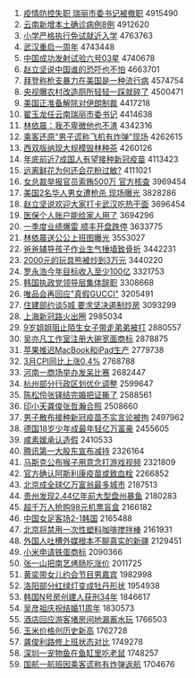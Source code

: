 1. [疫情防控失职 瑞丽市委书记被撤职](http://www.baidu.com/baidu?cl=3&tn=SE_baiduhomet8_jmjb7mjw&rsv_dl=fyb_top&fr=top1000&wd=%D2%DF%C7%E9%B7%C0%BF%D8%CA%A7%D6%B0%20%C8%F0%C0%F6%CA%D0%CE%AF%CA%E9%BC%C7%B1%BB%B3%B7%D6%B0) 4915490
1. [云南新增本土确诊病例8例](http://www.baidu.com/baidu?cl=3&tn=SE_baiduhomet8_jmjb7mjw&rsv_dl=fyb_top&fr=top1000&wd=%D4%C6%C4%CF%D0%C2%D4%F6%B1%BE%CD%C1%C8%B7%D5%EF%B2%A1%C0%FD8%C0%FD) 4912620
1. [小学严格执行免试就近入学](http://www.baidu.com/baidu?cl=3&tn=SE_baiduhomet8_jmjb7mjw&rsv_dl=fyb_top&fr=top1000&wd=%D0%A1%D1%A7%D1%CF%B8%F1%D6%B4%D0%D0%C3%E2%CA%D4%BE%CD%BD%FC%C8%EB%D1%A7) 4763763
1. [武汉重启一周年](http://www.baidu.com/baidu?cl=3&tn=SE_baiduhomet8_jmjb7mjw&rsv_dl=fyb_top&fr=top1000&wd=%CE%E4%BA%BA%D6%D8%C6%F4%D2%BB%D6%DC%C4%EA) 4743448
1. [中国成功发射试验六号03星](http://www.baidu.com/baidu?cl=3&tn=SE_baiduhomet8_jmjb7mjw&rsv_dl=fyb_top&fr=top1000&wd=%D6%D0%B9%FA%B3%C9%B9%A6%B7%A2%C9%E4%CA%D4%D1%E9%C1%F9%BA%C503%D0%C7) 4740678
1. [赵立坚说中国谁的恐吓也不怕](http://www.baidu.com/baidu?cl=3&tn=SE_baiduhomet8_jmjb7mjw&rsv_dl=fyb_top&fr=top1000&wd=%D5%D4%C1%A2%BC%E1%CB%B5%D6%D0%B9%FA%CB%AD%B5%C4%BF%D6%CF%C5%D2%B2%B2%BB%C5%C2) 4663701
1. [拜登称枪支暴力在美国是一种流行病](http://www.baidu.com/baidu?cl=3&tn=SE_baiduhomet8_jmjb7mjw&rsv_dl=fyb_top&fr=top1000&wd=%B0%DD%B5%C7%B3%C6%C7%B9%D6%A7%B1%A9%C1%A6%D4%DA%C3%C0%B9%FA%CA%C7%D2%BB%D6%D6%C1%F7%D0%D0%B2%A1) 4574754
1. [央视曝农村改造厕所轻轻一踩就碎了](http://www.baidu.com/baidu?cl=3&tn=SE_baiduhomet8_jmjb7mjw&rsv_dl=fyb_top&fr=top1000&wd=%D1%EB%CA%D3%C6%D8%C5%A9%B4%E5%B8%C4%D4%EC%B2%DE%CB%F9%C7%E1%C7%E1%D2%BB%B2%C8%BE%CD%CB%E9%C1%CB) 4500471
1. [美国正准备解除对伊朗制裁](http://www.baidu.com/baidu?cl=3&tn=SE_baiduhomet8_jmjb7mjw&rsv_dl=fyb_top&fr=top1000&wd=%C3%C0%B9%FA%D5%FD%D7%BC%B1%B8%BD%E2%B3%FD%B6%D4%D2%C1%C0%CA%D6%C6%B2%C3) 4417218
1. [翟玉龙任云南瑞丽市委书记](http://www.baidu.com/baidu?cl=3&tn=SE_baiduhomet8_jmjb7mjw&rsv_dl=fyb_top&fr=top1000&wd=%B5%D4%D3%F1%C1%FA%C8%CE%D4%C6%C4%CF%C8%F0%C0%F6%CA%D0%CE%AF%CA%E9%BC%C7) 4414638
1. [林依晨：我不卑微他也不渣](http://www.baidu.com/baidu?cl=3&tn=SE_baiduhomet8_jmjb7mjw&rsv_dl=fyb_top&fr=top1000&wd=%C1%D6%D2%C0%B3%BF%A3%BA%CE%D2%B2%BB%B1%B0%CE%A2%CB%FB%D2%B2%B2%BB%D4%FC) 4342316
1. [乘客还原"男子谎称飞机有炸弹"现场](http://www.baidu.com/baidu?cl=3&tn=SE_baiduhomet8_jmjb7mjw&rsv_dl=fyb_top&fr=top1000&wd=%B3%CB%BF%CD%BB%B9%D4%AD%22%C4%D0%D7%D3%BB%D1%B3%C6%B7%C9%BB%FA%D3%D0%D5%A8%B5%AF%22%CF%D6%B3%A1) 4262615
1. [西双版纳现大规模毁林种茶](http://www.baidu.com/baidu?cl=3&tn=SE_baiduhomet8_jmjb7mjw&rsv_dl=fyb_top&fr=top1000&wd=%CE%F7%CB%AB%B0%E6%C4%C9%CF%D6%B4%F3%B9%E6%C4%A3%BB%D9%C1%D6%D6%D6%B2%E8) 4260126
1. [年底前近7成国人有望接种新冠疫苗](http://www.baidu.com/baidu?cl=3&tn=SE_baiduhomet8_jmjb7mjw&rsv_dl=fyb_top&fr=top1000&wd=%C4%EA%B5%D7%C7%B0%BD%FC7%B3%C9%B9%FA%C8%CB%D3%D0%CD%FB%BD%D3%D6%D6%D0%C2%B9%DA%D2%DF%C3%E7) 4113423
1. [远离鲜花为何还会花粉过敏?](http://www.baidu.com/baidu?cl=3&tn=SE_baiduhomet8_jmjb7mjw&rsv_dl=fyb_top&fr=top1000&wd=%D4%B6%C0%EB%CF%CA%BB%A8%CE%AA%BA%CE%BB%B9%BB%E1%BB%A8%B7%DB%B9%FD%C3%F4%3F) 4111021
1. [女总裁举报官员索贿500万 官方核查](http://www.baidu.com/baidu?cl=3&tn=SE_baiduhomet8_jmjb7mjw&rsv_dl=fyb_top&fr=top1000&wd=%C5%AE%D7%DC%B2%C3%BE%D9%B1%A8%B9%D9%D4%B1%CB%F7%BB%DF500%CD%F2%20%B9%D9%B7%BD%BA%CB%B2%E9) 3969454
1. [美国2名华人男女遭枪杀 现场曝光](http://www.baidu.com/baidu?cl=3&tn=SE_baiduhomet8_jmjb7mjw&rsv_dl=fyb_top&fr=top1000&wd=%C3%C0%B9%FA2%C3%FB%BB%AA%C8%CB%C4%D0%C5%AE%D4%E2%C7%B9%C9%B1%20%CF%D6%B3%A1%C6%D8%B9%E2) 3828286
1. [赵立坚说欢迎大家打卡武汉吃热干面](http://www.baidu.com/baidu?cl=3&tn=SE_baiduhomet8_jmjb7mjw&rsv_dl=fyb_top&fr=top1000&wd=%D5%D4%C1%A2%BC%E1%CB%B5%BB%B6%D3%AD%B4%F3%BC%D2%B4%F2%BF%A8%CE%E4%BA%BA%B3%D4%C8%C8%B8%C9%C3%E6) 3696454
1. [医保个人账户能给家人用了](http://www.baidu.com/baidu?cl=3&tn=SE_baiduhomet8_jmjb7mjw&rsv_dl=fyb_top&fr=top1000&wd=%D2%BD%B1%A3%B8%F6%C8%CB%D5%CB%BB%A7%C4%DC%B8%F8%BC%D2%C8%CB%D3%C3%C1%CB) 3694296
1. [一季度业绩爆雷 顺丰开盘跌停](http://www.baidu.com/baidu?cl=3&tn=SE_baiduhomet8_jmjb7mjw&rsv_dl=fyb_top&fr=top1000&wd=%D2%BB%BC%BE%B6%C8%D2%B5%BC%A8%B1%AC%C0%D7%20%CB%B3%B7%E1%BF%AA%C5%CC%B5%F8%CD%A3) 3633775
1. [林依晨送公公上班图曝光](http://www.baidu.com/baidu?cl=3&tn=SE_baiduhomet8_jmjb7mjw&rsv_dl=fyb_top&fr=top1000&wd=%C1%D6%D2%C0%B3%BF%CB%CD%B9%AB%B9%AB%C9%CF%B0%E0%CD%BC%C6%D8%B9%E2) 3553027
1. [爸爸辅导孩子作业生气捶墙致骨折](http://www.baidu.com/baidu?cl=3&tn=SE_baiduhomet8_jmjb7mjw&rsv_dl=fyb_top&fr=top1000&wd=%B0%D6%B0%D6%B8%A8%B5%BC%BA%A2%D7%D3%D7%F7%D2%B5%C9%FA%C6%F8%B4%B7%C7%BD%D6%C2%B9%C7%D5%DB) 3442231
1. [2000元的玩具熊被炒到3万元](http://www.baidu.com/baidu?cl=3&tn=SE_baiduhomet8_jmjb7mjw&rsv_dl=fyb_top&fr=top1000&wd=2000%D4%AA%B5%C4%CD%E6%BE%DF%D0%DC%B1%BB%B3%B4%B5%BD3%CD%F2%D4%AA) 3440220
1. [罗永浩今年目标收入至少100亿](http://www.baidu.com/baidu?cl=3&tn=SE_baiduhomet8_jmjb7mjw&rsv_dl=fyb_top&fr=top1000&wd=%C2%DE%D3%C0%BA%C6%BD%F1%C4%EA%C4%BF%B1%EA%CA%D5%C8%EB%D6%C1%C9%D9100%D2%DA) 3321753
1. [韩国执政党领导层集体辞职](http://www.baidu.com/baidu?cl=3&tn=SE_baiduhomet8_jmjb7mjw&rsv_dl=fyb_top&fr=top1000&wd=%BA%AB%B9%FA%D6%B4%D5%FE%B5%B3%C1%EC%B5%BC%B2%E3%BC%AF%CC%E5%B4%C7%D6%B0) 3308668
1. [唯品会再回应"真假GUCCI"](http://www.baidu.com/baidu?cl=3&tn=SE_baiduhomet8_jmjb7mjw&rsv_dl=fyb_top&fr=top1000&wd=%CE%A8%C6%B7%BB%E1%D4%D9%BB%D8%D3%A6%22%D5%E6%BC%D9GUCCI%22) 3205491
1. [住建部约谈5城 要求坚决遏制炒房](http://www.baidu.com/baidu?cl=3&tn=SE_baiduhomet8_jmjb7mjw&rsv_dl=fyb_top&fr=top1000&wd=%D7%A1%BD%A8%B2%BF%D4%BC%CC%B85%B3%C7%20%D2%AA%C7%F3%BC%E1%BE%F6%B6%F4%D6%C6%B3%B4%B7%BF) 3093299
1. [上海新冠路火出圈](http://www.baidu.com/baidu?cl=3&tn=SE_baiduhomet8_jmjb7mjw&rsv_dl=fyb_top&fr=top1000&wd=%C9%CF%BA%A3%D0%C2%B9%DA%C2%B7%BB%F0%B3%F6%C8%A6) 2985034
1. [9岁姐姐阻止陌生女子带走弟弟被打](http://www.baidu.com/baidu?cl=3&tn=SE_baiduhomet8_jmjb7mjw&rsv_dl=fyb_top&fr=top1000&wd=9%CB%EA%BD%E3%BD%E3%D7%E8%D6%B9%C4%B0%C9%FA%C5%AE%D7%D3%B4%F8%D7%DF%B5%DC%B5%DC%B1%BB%B4%F2) 2880557
1. [吴亦凡工作室注册大碗宽面商标](http://www.baidu.com/baidu?cl=3&tn=SE_baiduhomet8_jmjb7mjw&rsv_dl=fyb_top&fr=top1000&wd=%CE%E2%D2%E0%B7%B2%B9%A4%D7%F7%CA%D2%D7%A2%B2%E1%B4%F3%CD%EB%BF%ED%C3%E6%C9%CC%B1%EA) 2878875
1. [苹果推迟MacBook和iPad生产](http://www.baidu.com/baidu?cl=3&tn=SE_baiduhomet8_jmjb7mjw&rsv_dl=fyb_top&fr=top1000&wd=%C6%BB%B9%FB%CD%C6%B3%D9MacBook%BA%CDiPad%C9%FA%B2%FA) 2779738
1. [3月CPI同比上涨0.4%](http://www.baidu.com/baidu?cl=3&tn=SE_baiduhomet8_jmjb7mjw&rsv_dl=fyb_top&fr=top1000&wd=3%D4%C2CPI%CD%AC%B1%C8%C9%CF%D5%C70.4%25) 2768788
1. [河南一商场举办发呆比赛](http://www.baidu.com/baidu?cl=3&tn=SE_baiduhomet8_jmjb7mjw&rsv_dl=fyb_top&fr=top1000&wd=%BA%D3%C4%CF%D2%BB%C9%CC%B3%A1%BE%D9%B0%EC%B7%A2%B4%F4%B1%C8%C8%FC) 2682447
1. [杭州部分行政区划优化调整](http://www.baidu.com/baidu?cl=3&tn=SE_baiduhomet8_jmjb7mjw&rsv_dl=fyb_top&fr=top1000&wd=%BA%BC%D6%DD%B2%BF%B7%D6%D0%D0%D5%FE%C7%F8%BB%AE%D3%C5%BB%AF%B5%F7%D5%FB) 2599647
1. [陈松伶张铎结完婚把证撕了](http://www.baidu.com/baidu?cl=3&tn=SE_baiduhomet8_jmjb7mjw&rsv_dl=fyb_top&fr=top1000&wd=%B3%C2%CB%C9%C1%E6%D5%C5%EE%EC%BD%E1%CD%EA%BB%E9%B0%D1%D6%A4%CB%BA%C1%CB) 2588561
1. [印小天龚俊张哲瀚合照](http://www.baidu.com/baidu?cl=3&tn=SE_baiduhomet8_jmjb7mjw&rsv_dl=fyb_top&fr=top1000&wd=%D3%A1%D0%A1%CC%EC%B9%A8%BF%A1%D5%C5%D5%DC%E5%AB%BA%CF%D5%D5) 2508660
1. [男子散布接种新冠疫苗不实言论被拘](http://www.baidu.com/baidu?cl=3&tn=SE_baiduhomet8_jmjb7mjw&rsv_dl=fyb_top&fr=top1000&wd=%C4%D0%D7%D3%C9%A2%B2%BC%BD%D3%D6%D6%D0%C2%B9%DA%D2%DF%C3%E7%B2%BB%CA%B5%D1%D4%C2%DB%B1%BB%BE%D0) 2497962
1. [德国18岁少年成最年轻亿万富豪](http://www.baidu.com/baidu?cl=3&tn=SE_baiduhomet8_jmjb7mjw&rsv_dl=fyb_top&fr=top1000&wd=%B5%C2%B9%FA18%CB%EA%C9%D9%C4%EA%B3%C9%D7%EE%C4%EA%C7%E1%D2%DA%CD%F2%B8%BB%BA%C0) 2455605
1. [咸素媛承认造假](http://www.baidu.com/baidu?cl=3&tn=SE_baiduhomet8_jmjb7mjw&rsv_dl=fyb_top&fr=top1000&wd=%CF%CC%CB%D8%E6%C2%B3%D0%C8%CF%D4%EC%BC%D9) 2410533
1. [腾讯第一大股东宣布减持](http://www.baidu.com/baidu?cl=3&tn=SE_baiduhomet8_jmjb7mjw&rsv_dl=fyb_top&fr=top1000&wd=%CC%DA%D1%B6%B5%DA%D2%BB%B4%F3%B9%C9%B6%AB%D0%FB%B2%BC%BC%F5%B3%D6) 2326164
1. [马斯克公布猴子用意念打游戏视频](http://www.baidu.com/baidu?cl=3&tn=SE_baiduhomet8_jmjb7mjw&rsv_dl=fyb_top&fr=top1000&wd=%C2%ED%CB%B9%BF%CB%B9%AB%B2%BC%BA%EF%D7%D3%D3%C3%D2%E2%C4%EE%B4%F2%D3%CE%CF%B7%CA%D3%C6%B5) 2321809
1. [官方确认阿斯利康疫苗或致血栓](http://www.baidu.com/baidu?cl=3&tn=SE_baiduhomet8_jmjb7mjw&rsv_dl=fyb_top&fr=top1000&wd=%B9%D9%B7%BD%C8%B7%C8%CF%B0%A2%CB%B9%C0%FB%BF%B5%D2%DF%C3%E7%BB%F2%D6%C2%D1%AA%CB%A8) 2266852
1. [北京成全球亿万富翁最多城市](http://www.baidu.com/baidu?cl=3&tn=SE_baiduhomet8_jmjb7mjw&rsv_dl=fyb_top&fr=top1000&wd=%B1%B1%BE%A9%B3%C9%C8%AB%C7%F2%D2%DA%CD%F2%B8%BB%CE%CC%D7%EE%B6%E0%B3%C7%CA%D0) 2187513
1. [贵州发现2.44亿年前大型盘州暴鱼](http://www.baidu.com/baidu?cl=3&tn=SE_baiduhomet8_jmjb7mjw&rsv_dl=fyb_top&fr=top1000&wd=%B9%F3%D6%DD%B7%A2%CF%D62.44%D2%DA%C4%EA%C7%B0%B4%F3%D0%CD%C5%CC%D6%DD%B1%A9%D3%E3) 2180283
1. [超千万人抢购98元机票盲盒](http://www.baidu.com/baidu?cl=3&tn=SE_baiduhomet8_jmjb7mjw&rsv_dl=fyb_top&fr=top1000&wd=%B3%AC%C7%A7%CD%F2%C8%CB%C7%C0%B9%BA98%D4%AA%BB%FA%C6%B1%C3%A4%BA%D0) 2166182
1. [中国女足客场2-1韩国](http://www.baidu.com/baidu?cl=3&tn=SE_baiduhomet8_jmjb7mjw&rsv_dl=fyb_top&fr=top1000&wd=%D6%D0%B9%FA%C5%AE%D7%E3%BF%CD%B3%A12-1%BA%AB%B9%FA) 2165488
1. [北京将禁用一次性塑料咖啡搅拌棒](http://www.baidu.com/baidu?cl=3&tn=SE_baiduhomet8_jmjb7mjw&rsv_dl=fyb_top&fr=top1000&wd=%B1%B1%BE%A9%BD%AB%BD%FB%D3%C3%D2%BB%B4%CE%D0%D4%CB%DC%C1%CF%BF%A7%B7%C8%BD%C1%B0%E8%B0%F4) 2161931
1. [外国人吐槽外媒根本不聊真实的新疆](http://www.baidu.com/baidu?cl=3&tn=SE_baiduhomet8_jmjb7mjw&rsv_dl=fyb_top&fr=top1000&wd=%CD%E2%B9%FA%C8%CB%CD%C2%B2%DB%CD%E2%C3%BD%B8%F9%B1%BE%B2%BB%C1%C4%D5%E6%CA%B5%B5%C4%D0%C2%BD%AE) 2129451
1. [小米申请铁蛋商标](http://www.baidu.com/baidu?cl=3&tn=SE_baiduhomet8_jmjb7mjw&rsv_dl=fyb_top&fr=top1000&wd=%D0%A1%C3%D7%C9%EA%C7%EB%CC%FA%B5%B0%C9%CC%B1%EA) 2090366
1. [张一山把南艺烤肠吃涨价](http://www.baidu.com/baidu?cl=3&tn=SE_baiduhomet8_jmjb7mjw&rsv_dl=fyb_top&fr=top1000&wd=%D5%C5%D2%BB%C9%BD%B0%D1%C4%CF%D2%D5%BF%BE%B3%A6%B3%D4%D5%C7%BC%DB) 2011725
1. [黄奕带女儿约会节目男嘉宾](http://www.baidu.com/baidu?cl=3&tn=SE_baiduhomet8_jmjb7mjw&rsv_dl=fyb_top&fr=top1000&wd=%BB%C6%DE%C8%B4%F8%C5%AE%B6%F9%D4%BC%BB%E1%BD%DA%C4%BF%C4%D0%BC%CE%B1%F6) 1982998
1. [洛阳部分红绿灯变成牡丹形状](http://www.baidu.com/baidu?cl=3&tn=SE_baiduhomet8_jmjb7mjw&rsv_dl=fyb_top&fr=top1000&wd=%C2%E5%D1%F4%B2%BF%B7%D6%BA%EC%C2%CC%B5%C6%B1%E4%B3%C9%C4%B5%B5%A4%D0%CE%D7%B4) 1954938
1. [韩国N号房创建人获刑34年](http://www.baidu.com/baidu?cl=3&tn=SE_baiduhomet8_jmjb7mjw&rsv_dl=fyb_top&fr=top1000&wd=%BA%AB%B9%FAN%BA%C5%B7%BF%B4%B4%BD%A8%C8%CB%BB%F1%D0%CC34%C4%EA) 1846617
1. [吴彦祖庆祝结婚11周年](http://www.baidu.com/baidu?cl=3&tn=SE_baiduhomet8_jmjb7mjw&rsv_dl=fyb_top&fr=top1000&wd=%CE%E2%D1%E5%D7%E6%C7%EC%D7%A3%BD%E1%BB%E911%D6%DC%C4%EA) 1830573
1. [酒店回应游客堵房间地漏蓄水玩](http://www.baidu.com/baidu?cl=3&tn=SE_baiduhomet8_jmjb7mjw&rsv_dl=fyb_top&fr=top1000&wd=%BE%C6%B5%EA%BB%D8%D3%A6%D3%CE%BF%CD%B6%C2%B7%BF%BC%E4%B5%D8%C2%A9%D0%EE%CB%AE%CD%E6) 1766503
1. [玉米价格创历史新高](http://www.baidu.com/baidu?cl=3&tn=SE_baiduhomet8_jmjb7mjw&rsv_dl=fyb_top&fr=top1000&wd=%D3%F1%C3%D7%BC%DB%B8%F1%B4%B4%C0%FA%CA%B7%D0%C2%B8%DF) 1762728
1. [龚俊利路修上班状态对比](http://www.baidu.com/baidu?cl=3&tn=SE_baiduhomet8_jmjb7mjw&rsv_dl=fyb_top&fr=top1000&wd=%B9%A8%BF%A1%C0%FB%C2%B7%D0%DE%C9%CF%B0%E0%D7%B4%CC%AC%B6%D4%B1%C8) 1749278
1. [深圳一宠物鱼在鱼缸里吃老鼠](http://www.baidu.com/baidu?cl=3&tn=SE_baiduhomet8_jmjb7mjw&rsv_dl=fyb_top&fr=top1000&wd=%C9%EE%DB%DA%D2%BB%B3%E8%CE%EF%D3%E3%D4%DA%D3%E3%B8%D7%C0%EF%B3%D4%C0%CF%CA%F3) 1748257
1. [国航一航班因乘客谎称有炸弹返航](http://www.baidu.com/baidu?cl=3&tn=SE_baiduhomet8_jmjb7mjw&rsv_dl=fyb_top&fr=top1000&wd=%B9%FA%BA%BD%D2%BB%BA%BD%B0%E0%D2%F2%B3%CB%BF%CD%BB%D1%B3%C6%D3%D0%D5%A8%B5%AF%B7%B5%BA%BD) 1704676